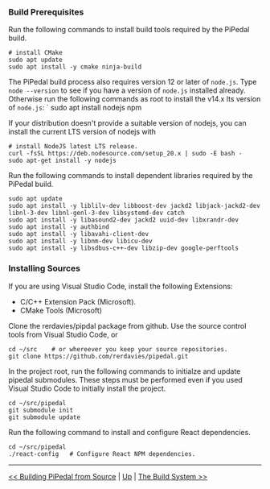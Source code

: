 ### Build Prerequisites

Run the following commands to install build tools required by the PiPedal build.

    # install CMake
    sudo apt update
    sudo apt install -y cmake ninja-build

The PiPedal build process also requires version 12 or later of `node.js`. Type `node --version` to see if you have a version 
of `node.js` installed already. Otherwise run the following commands as root to install the v14.x lts version of `node.js`: 
`
   sudo apt install nodejs npm

If your distribution doesn't provide a suitable version of nodejs, you can install the current LTS version of nodejs
with

    # install NodeJS latest LTS release.
    curl -fsSL https://deb.nodesource.com/setup_20.x | sudo -E bash -
    sudo apt-get install -y nodejs


Run the following commands to install dependent libraries required by the PiPedal build.

    sudo apt update
    sudo apt install -y liblilv-dev libboost-dev jackd2 libjack-jackd2-dev libnl-3-dev libnl-genl-3-dev libsystemd-dev catch
    sudo apt install -y libasound2-dev jackd2 uuid-dev libxrandr-dev
    sudo apt install -y authbind
    sudo apt install -y libavahi-client-dev
    sudo apt install -y libnm-dev libicu-dev
    sudo apt install -y libsdbus-c++-dev libzip-dev google-perftools
    

### Installing Sources

If you are using Visual Studio Code, install the following Extensions:

- C/C++ Extension Pack (Microsoft).
- CMake Tools (Microsoft)

Clone the rerdavies/pipdal package from github. Use the source control tools from Visual Studio Code, or 
   
    cd ~/src    # or whereever you keep your source repositories.
    git clone https://github.com/rerdavies/pipedal.git 
   
In the project root, run the following commands to initialze and update pipedal submodules. These steps 
must be performed even if you used Visual Studio Code to initially install the project.

    cd ~/src/pipedal
    git submodule init
    git submodule update
   
Run the following command to install and configure React dependencies.

    cd ~/src/pipedal
    ./react-config   # Configure React NPM dependencies.
   
--------------------------   
[<< Building PiPedal from Source](BuildingPiPedalFromSource.md) | [Up](Documentation.md) | [The Build System >>](TheBuildSystem.md)
 
